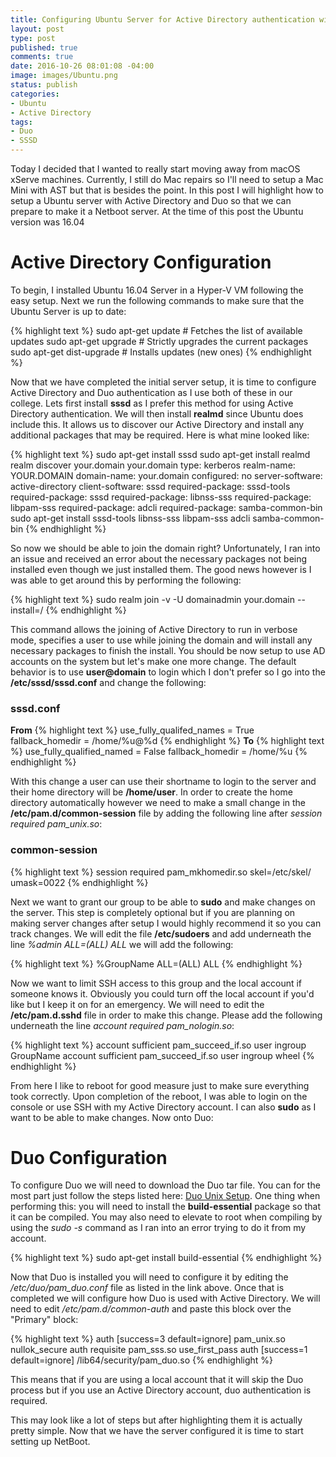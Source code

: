 ```yaml
---
title: Configuring Ubuntu Server for Active Directory authentication with Duo
layout: post
type: post
published: true
comments: true
date: 2016-10-26 08:01:08 -04:00
image: images/Ubuntu.png
status: publish
categories:
- Ubuntu
- Active Directory
tags:
- Duo
- SSSD
---
```


Today I decided that I wanted to really start moving away from macOS xServe machines. Currently, I still do Mac repairs so I'll need to setup a Mac Mini with AST but that is besides the point. In this post I will highlight how to setup a Ubuntu server with Active Directory and Duo so that we can prepare to make it a Netboot server. At the time of this post the Ubuntu version was 16.04

# Active Directory Configuration

To begin, I installed Ubuntu 16.04 Server in a Hyper-V VM following the easy setup. Next we run the following commands to make sure that the Ubuntu Server is up to date:

{% highlight text %}
sudo apt-get update        # Fetches the list of available updates
sudo apt-get upgrade       # Strictly upgrades the current packages
sudo apt-get dist-upgrade  # Installs updates (new ones)
{% endhighlight %}

Now that we have completed the initial server setup, it is time to configure Active Directory and Duo authentication as I use both of these in our college. Lets first install **sssd** as I prefer this method for using Active Directory authentication. We will then install **realmd** since Ubuntu does include this. It allows us to discover our Active Directory and install any additional packages that may be required. Here is what mine looked like:

{% highlight text %}
sudo apt-get install sssd
sudo apt-get install realmd
realm discover your.domain
your.domain
   type: kerberos
   realm-name: YOUR.DOMAIN
   domain-name: your.domain
   configured: no
   server-software: active-directory
   client-software: sssd
   required-package: sssd-tools
   required-package: sssd
   required-package: libnss-sss
   required-package: libpam-sss
   required-package: adcli
   required-package: samba-common-bin
sudo apt-get install sssd-tools libnss-sss libpam-sss adcli samba-common-bin
{% endhighlight %}

So now we should be able to join the domain right? Unfortunately, I ran into an issue and received an error about the necessary packages not being installed even though we just installed them. The good news however is I was able to get around this by performing the following:

{% highlight text %}
sudo realm join -v -U domainadmin your.domain --install=/
{% endhighlight %}

This command allows the joining of Active Directory to run in verbose mode, specifies a user to use while joining the domain and will install any necessary packages to finish the install. You should be now setup to use AD accounts on the system but let's make one more change. The default behavior is to use **user@domain** to login which I don't prefer so I go into the **/etc/sssd/sssd.conf** and change the following:

### sssd.conf

**From**
{% highlight text %}
use_fully_qualifed_names = True
fallback_homedir = /home/%u@%d
{% endhighlight %}
**To**
{% highlight text %}
use_fully_qualified_named = False
fallback_homedir = /home/%u
{% endhighlight %}

With this change a user can use their shortname to login to the server and their home directory will be **/home/user**. In order to create the home directory automatically however we need to make a small change in the **/etc/pam.d/common-session** file by adding the following line after *session required pam_unix.so*:

### common-session
{% highlight text %}
session    required    pam_mkhomedir.so skel=/etc/skel/ umask=0022
{% endhighlight %}

Next we want to grant our group to be able to **sudo** and make changes on the server. This step is completely optional but if you are planning on making server changes after setup I would highly recommend it so you can track changes. We will edit the file **/etc/sudoers** and add underneath the line *%admin ALL=(ALL) ALL* we will add the following:

{% highlight text %}
%GroupName ALL=(ALL) ALL
{% endhighlight %}

Now we want to limit SSH access to this group and the local account if someone knows it. Obviously you could turn off the local account if you'd like but I keep it on for an emergency. We will need to edit the **/etc/pam.d.sshd** file in order to make this change. Please add the following underneath the line *account required pam_nologin.so*:

{% highlight text %}
account    sufficient   pam_succeed_if.so user ingroup GroupName
account    sufficient   pam_succeed_if.so user ingroup wheel
{% endhighlight %}

From here I like to reboot for good measure just to make sure everything took correctly. Upon completion of the reboot, I was able to login on the console or use SSH with my Active Directory account. I can also **sudo** as I want to be able to make changes. Now onto Duo:

# Duo Configuration

To configure Duo we will need to download the Duo tar file. You can for the most part just follow the steps listed here: [Duo Unix Setup]('https://duo.com/docs/duounix' "Duo Unix Setup"). One thing when performing this: you will need to install the **build-essential** package so that it can be compiled. You may also need to elevate to root when compiling by using the *sudo -s* command as I ran into an error trying to do it from my account.

{% highlight text %}
sudo apt-get install build-essential
{% endhighlight %}

Now that Duo is installed you will need to configure it by editing the */etc/duo/pam_duo.conf* file as listed in the link above. Once that is completed we will configure how Duo is used with Active Directory. We will need to edit */etc/pam.d/common-auth* and paste this block over the "Primary" block:

{% highlight text %}
auth    [success=3 default=ignore]      pam_unix.so nullok_secure
auth    requisite                       pam_sss.so use_first_pass
auth    [success=1 default=ignore]      /lib64/security/pam_duo.so
{% endhighlight %}

This means that if you are using a local account that it will skip the Duo process but if you use an Active Directory account, duo authentication is required.

This may look like a lot of steps but after highlighting them it is actually pretty simple. Now that we have the server configured it is time to start setting up NetBoot.


